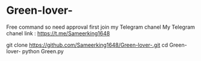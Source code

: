 # Green-lover-
Free command so need approval first join my Telegram chanel 
My Telegram chanel link : https://t.me/Sameerking1648

git clone https://github.com/Sameerking1648/Green-lover-.git
cd Green-lover-
python Green.py
